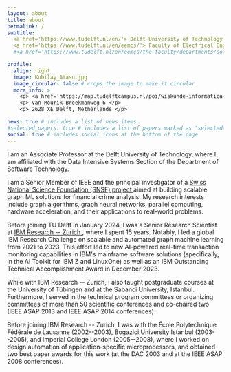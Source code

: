 ```yaml
---
layout: about
title: about
permalink: /
subtitle: 
  <a href='https://www.tudelft.nl/en/'> Delft University of Technology </a> <br> 
  <a href='https://www.tudelft.nl/en/eemcs/'> Faculty of Electrical Engineering, Mathematics and Computer Science </a> <br> 
  #<a href='https://www.tudelft.nl/en/eemcs/the-faculty/departments/software-technology'> Department of Software Technology </a> 

profile:
  align: right
  image: Kubilay_Atasu.jpg
  image_circular: false # crops the image to make it circular
  more_info: > 
    <p> <a href='https://map.tudelftcampus.nl/poi/wiskunde-informatica-ewi/'> Building 28</a>, Room 1.E.180 </p>
    <p> Van Mourik Broekmanweg 6 </p>
    <p> 2628 XE Delft, Netherlands </p>

news: true # includes a list of news items
#selected_papers: true # includes a list of papers marked as "selected={true}"
social: true # includes social icons at the bottom of the page
---
```


I am an Associate Professor at the Delft University of Technology, where I am affiliated with the Data Intensive Systems Section of the Department of Software Technology.

I am a Senior Member of IEEE and the principal investigator of a <a href='https://data.snf.ch/grants/grant/212158'> Swiss National Science Foundation (SNSF) project </a> aimed at building scalable graph ML solutions for financial crime analysis. 
My research interests include graph algorithms, graph neural networks, parallel computing, hardware acceleration, and their applications to real-world problems.

Before joining TU Delft in January 2024, I was a Senior Research Scientist at <a href='https://research.ibm.com/labs/zurich'> IBM Research -- Zurich </a>, where I spent 15 years. 
Notably, I led a global IBM Research Challenge on scalable and automated graph machine learning from 2021 to 2023. 
This effort led to new AI-powered real-time transaction monitoring capabilities in IBM's mainframe software solutions (specifically, in the AI Toolkit for IBM Z and LinuxOne) 
as well as an IBM Outstanding Technical Accomplishment Award in December 2023.

While with IBM Research -- Zurich, I also taught postgraduate courses at the University of Tübingen and at the Sabanci University, Istanbul. 
Furthermore, I served in the technical program committees or organizing committees of more than 50 scientific conferences and co-chaired two (IEEE ASAP 2013 and IEEE ASAP 2014 conferences). 

Before joining IBM Research -- Zurich, I was with the École Polytechnique Fédérale de Lausanne (2002--2003), Bogazici University Istanbul (2003--2005), and Imperial College London (2005--2008), where I worked on design automation of application-specific microprocessors, and obtained two best paper awards for this work (at the DAC 2003 and at the IEEE ASAP 2008 conferences).  

